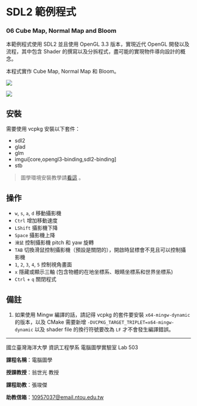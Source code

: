 # SDL2 範例程式
### 06 Cube Map, Normal Map and Bloom
本範例程式使用 SDL2 並且使用 OpenGL 3.3 版本，實現近代 OpenGL 開發以及流程，其中包含 Shader 的撰寫以及分拆程式，盡可能的實現物件導向設計的概念。

本程式實作 Cube Map, Normal Map 和 Bloom。

![](https://i.imgur.com/EWW6010.png)

![](https://i.imgur.com/xMTgqgg.png)

## 安裝
需要使用 vcpkg 安裝以下套件：
* sdl2
* glad
* glm
* imgui[core,opengl3-binding,sdl2-binding]
* stb

> 圖學環境安裝教學請[看這](https://hackmd.io/@23657689/computer_graphics_env_settings) 。

## 操作
* `w`, `s`, `a`, `d` 移動攝影機
* `Ctrl` 增加移動速度
* `LShift` 攝影機下降
* `Space` 攝影機上降
* `滑鼠` 控制攝影機 pitch 和 yaw 旋轉
* `TAB` 切換滑鼠控制攝影機（預設是關閉的），開啟時鼠標會不見且可以控制攝影機
* `1`, `2`, `3`, `4`, `5` 控制視角畫面
* `x` 隱藏或顯示三軸 (包含物體的在地坐標系、眼睛坐標系和世界坐標系)
* `Ctrl` + `q` 關閉程式

## 備註
1. 如果使用 Mingw 編譯的話，請記得 vcpkg 的套件要安裝 `x64-mingw-dynamic` 的版本，以及 CMake 需要新增 `-DVCPKG_TARGET_TRIPLET=x64-mingw-dynamic` 以及 shader file 的換行符號要改為 `LF` 才不會發生編譯錯誤。

------------------------------------------------------------
國立臺灣海洋大學 資訊工程學系 電腦圖學實驗室 Lab 503

**課程名稱**：電腦圖學

**授課教授**：翁世光 教授

**課程助教**：張竣傑

**助教信箱**：10957037@email.ntou.edu.tw